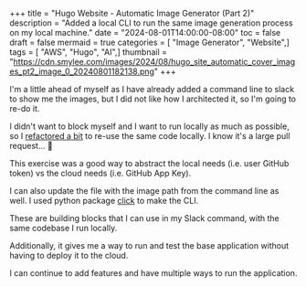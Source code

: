 +++
title = "Hugo Website - Automatic Image Generator (Part 2)"
description = "Added a local CLI to run the same image generation process on my local machine."
date = "2024-08-01T14:00:00-08:00"
toc = false
draft = false
mermaid = true
categories = [ "Image Generator", "Website",]
tags = [ "AWS", "Hugo", "AI",]
thumbnail = "https://cdn.smylee.com/images/2024/08/hugo_site_automatic_cover_images_pt2_image_0_20240801182138.png"
+++


I'm a little ahead of myself as I have already added a command line to slack to show me the images,
but I did not like how I architected it, so I'm going to re-do it.

I didn't want to block myself and I want to run locally as much as possible, so I [refactored a bit](https://github.com/smyleeface/smylee_hugo_site_automations/pull/1) to
re-use the same code locally. I know it's a large pull request... :eyes:

This exercise was a good way to abstract the local needs (i.e. user GitHub token) vs the cloud needs (i.e. GitHub App Key).

I can also update the file with the image path from the command line as well. I used python package [click](https://click.palletsprojects.com/en/8.1.x/) to make the CLI.

These are building blocks that I can use in my Slack command, with the same codebase I run locally.

Additionally, it gives me a way to run and test the base application without having to deploy it to the cloud.

I can continue to add features and have multiple ways to run the application.